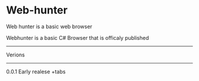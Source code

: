 # Web-hunter
Web hunter is a basic web browser


Webhunter is a basic C# Browser that is officaly published
_______________________
Verions
_______________________
0.0.1
Early realese
+tabs

